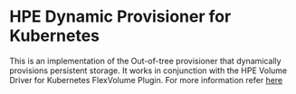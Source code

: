 # HPE Dynamic Provisioner for Kubernetes

This is an implementation of the Out-of-tree provisioner that dynamically provisions persistent storage. It works in conjunction with the HPE Volume Driver for Kubernetes FlexVolume Plugin.
For more information refer [here](https://github.com/hpe-storage/flexvolume-driver)
